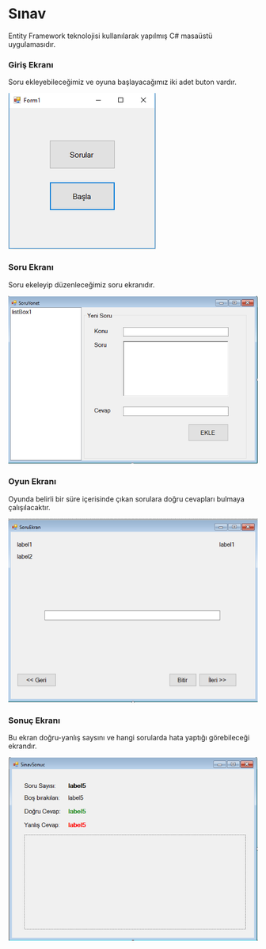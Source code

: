 # Sınav
Entity Framework teknolojisi kullanılarak yapılmış C# masaüstü uygulamasıdır.<br/>
### Giriş Ekranı
Soru ekleyebileceğimiz ve oyuna başlayacağımız iki adet buton vardır.

![i](https://github.com/mustafakarasu/Sinav/blob/master/EntitySinav/Resimler/Screenshot_1.png)
### Soru Ekranı
Soru ekeleyip düzenleceğimiz soru ekranıdır.

![i](https://github.com/mustafakarasu/Sinav/blob/master/EntitySinav/Resimler/Screenshot_2.png)
### Oyun Ekranı
Oyunda belirli bir süre içerisinde çıkan sorulara doğru cevapları bulmaya çalışılacaktır.

![i](https://github.com/mustafakarasu/Sinav/blob/master/EntitySinav/Resimler/Screenshot_3.png)
### Sonuç Ekranı
Bu ekran doğru-yanlış saysını ve hangi sorularda hata yaptığı görebileceği ekrandır.

![i](https://github.com/mustafakarasu/Sinav/blob/master/EntitySinav/Resimler/Screenshot_4.png)

